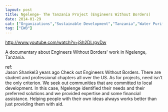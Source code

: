 ```yaml
---
layout: post
title: Ngelenge- The Tanzania Project (Engineers Without Borders)
date: 2014-01-29
cat: ["Organizations","Sustainable Development","Tanzania","Water Purification","water system"]
tag: ["EWB"]
---
```


http://www.youtube.com/watch?v=jSh2DLrgvDw 

 A documentary about Engineers Without Borders' work in Ngelenge, Tanzania.

ref:  
Jason Shankel3 years ago
Check out Engineers Without Borders.  There are student and professional chapters all over the US.  As for projects, need isn't the only criterion.  We seek out communities that are committed to local development.  In this case, Ngelenge identified their needs and their preferred solutions and we provided expertise and some financial assistance.  Helping people with their own ideas always works better than just providing them with aid.﻿